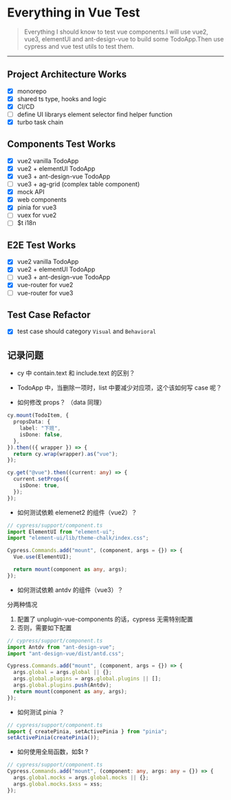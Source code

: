 # Everything in Vue Test

> Everything I should know to test vue components.I will use vue2, vue3, elementUI and ant-design-vue to build some TodoApp.Then use cypress and vue test utils to test them.

---

## Project Architecture Works

- [x] monorepo
- [x] shared ts type, hooks and logic
- [x] CI/CD
- [ ] define UI librarys element selector find helper function
- [x] turbo task chain

## Components Test Works

- [x] vue2 vanilla TodoApp
- [x] vue2 + elementUI TodoApp
- [x] vue3 + ant-design-vue TodoApp
- [ ] vue3 + ag-grid (complex table component)
- [x] mock API
- [x] web components
- [x] pinia for vue3
- [ ] vuex for vue2
- [ ] $t i18n

## E2E Test Works

- [x] vue2 vanilla TodoApp
- [x] vue2 + elementUI TodoApp
- [ ] vue3 + ant-design-vue TodoApp
- [x] vue-router for vue2
- [ ] vue-router for vue3

## Test Case Refactor

- [x] test case should category `Visual` and `Behavioral`

## 记录问题

- cy 中 contain.text 和 include.text 的区别？

- TodoApp 中，当删除一项时，list 中要减少对应项，这个该如何写 case 呢？

- 如何修改 props？ （data 同理）

```ts
cy.mount(TodoItem, {
  propsData: {
    label: "下班",
    isDone: false,
  },
}).then(({ wrapper }) => {
  return cy.wrap(wrapper).as("vue");
});

cy.get("@vue").then((current: any) => {
  current.setProps({
    isDone: true,
  });
});
```

- 如何测试依赖 elemenet2 的组件（vue2）？

```ts
// cypress/support/component.ts
import ElementUI from "element-ui";
import "element-ui/lib/theme-chalk/index.css";

Cypress.Commands.add("mount", (component, args = {}) => {
  Vue.use(ElementUI);

  return mount(component as any, args);
});
```

- 如何测试依赖 antdv 的组件（vue3）？

分两种情况

1. 配置了 unplugin-vue-components 的话，cypress 无需特别配置
2. 否则，需要如下配置

```ts
// cypress/support/component.ts
import Antdv from "ant-design-vue";
import "ant-design-vue/dist/antd.css";

Cypress.Commands.add("mount", (component, args = {}) => {
  args.global = args.global || {};
  args.global.plugins = args.global.plugins || [];
  args.global.plugins.push(Antdv);
  return mount(component as any, args);
});
```

- 如何测试 pinia ？

```ts
// cypress/support/component.ts
import { createPinia, setActivePinia } from "pinia";
setActivePinia(createPinia());
```

- 如何使用全局函数，如$t ?

```ts
// cypress/support/component.ts
Cypress.Commands.add("mount", (component: any, args: any = {}) => {
  args.global.mocks = args.global.mocks || {};
  args.global.mocks.$xss = xss;
});
```
